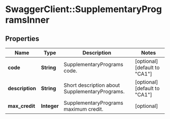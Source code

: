 # SwaggerClient::SupplementaryProgramsInner

## Properties
Name | Type | Description | Notes
------------ | ------------- | ------------- | -------------
**code** | **String** | SupplementaryPrograms code. | [optional] [default to &quot;CA1&quot;]
**description** | **String** | Short description about SupplementaryPrograms. | [optional] [default to &quot;CA1&quot;]
**max_credit** | **Integer** | SupplementaryPrograms maximum credit. | [optional] 


